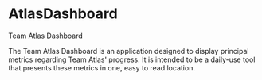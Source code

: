 # AtlasDashboard
Team Atlas Dashboard

The Team Atlas Dashboard is an application designed to display principal metrics regarding Team Atlas' progress. It is intended to be a daily-use tool that presents these metrics in one, easy to read location. 
